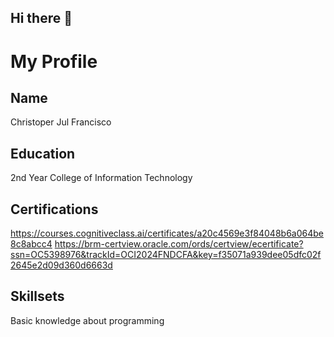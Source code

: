 ## Hi there 👋

<!--
**Christoper18/Christoper18** is a ✨ _special_ ✨ repository because its `README.md` (this file) appears on your GitHub profile.

Here are some ideas to get you started:

- 🔭 I’m currently working on ...
- 🌱 I’m currently learning ...
- 👯 I’m looking to collaborate on ...
- 🤔 I’m looking for help with ...
- 💬 Ask me about ...
- 📫 How to reach me: ...
- 😄 Pronouns: ...
- ⚡ Fun fact: ...
-->

# My Profile
## Name
Christoper Jul Francisco

## Education
2nd Year College of Information Technology

## Certifications
https://courses.cognitiveclass.ai/certificates/a20c4569e3f84048b6a064be8c8abcc4
https://brm-certview.oracle.com/ords/certview/ecertificate?ssn=OC5398976&trackId=OCI2024FNDCFA&key=f35071a939dee05dfc02f2645e2d09d360d6663d

## Skillsets
Basic knowledge about programming
